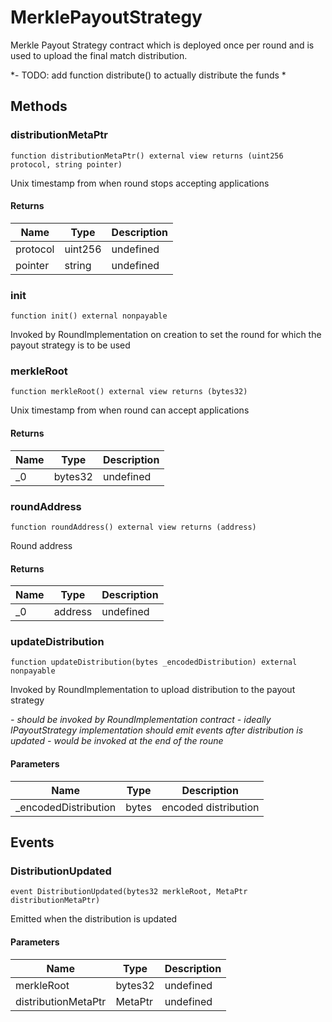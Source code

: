 # MerklePayoutStrategy





Merkle Payout Strategy contract which is deployed once per round and is used to upload the final match distribution. 

*- TODO: add function distribute() to actually distribute the funds  *

## Methods

### distributionMetaPtr

```solidity
function distributionMetaPtr() external view returns (uint256 protocol, string pointer)
```

Unix timestamp from when round stops accepting applications




#### Returns

| Name | Type | Description |
|---|---|---|
| protocol | uint256 | undefined |
| pointer | string | undefined |

### init

```solidity
function init() external nonpayable
```

Invoked by RoundImplementation on creation to set the round for which the payout strategy is to be used




### merkleRoot

```solidity
function merkleRoot() external view returns (bytes32)
```

Unix timestamp from when round can accept applications




#### Returns

| Name | Type | Description |
|---|---|---|
| _0 | bytes32 | undefined |

### roundAddress

```solidity
function roundAddress() external view returns (address)
```

Round address




#### Returns

| Name | Type | Description |
|---|---|---|
| _0 | address | undefined |

### updateDistribution

```solidity
function updateDistribution(bytes _encodedDistribution) external nonpayable
```

Invoked by RoundImplementation to upload distribution to the payout strategy

*- should be invoked by RoundImplementation contract - ideally IPayoutStrategy implementation should emit events after   distribution is updated - would be invoked at the end of the roune*

#### Parameters

| Name | Type | Description |
|---|---|---|
| _encodedDistribution | bytes | encoded distribution |



## Events

### DistributionUpdated

```solidity
event DistributionUpdated(bytes32 merkleRoot, MetaPtr distributionMetaPtr)
```

Emitted when the distribution is updated



#### Parameters

| Name | Type | Description |
|---|---|---|
| merkleRoot  | bytes32 | undefined |
| distributionMetaPtr  | MetaPtr | undefined |



